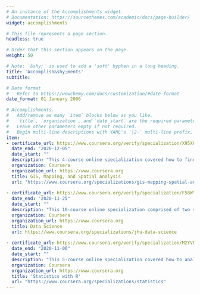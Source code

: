 ```yaml
---
# An instance of the Accomplishments widget.
# Documentation: https://sourcethemes.com/academic/docs/page-builder/
widget: accomplishments

# This file represents a page section.
headless: true

# Order that this section appears on the page.
weight: 50

# Note: `&shy;` is used to add a 'soft' hyphen in a long heading.
title: 'Accomplish&shy;ments'
subtitle:

# Date format
#   Refer to https://wowchemy.com/docs/customization/#date-format
date_format: 01 January 2006

# Accomplishments.
#   Add/remove as many `item` blocks below as you like.
#   `title`, `organization`, and `date_start` are the required parameters.
#   Leave other parameters empty if not required.
#   Begin multi-line descriptions with YAML's `|2-` multi-line prefix.
item:
- certificate_url: https://www.coursera.org/verify/specialization/X95XHWK38A6T
  date_end: "2020-12-05"
  date_start: ""
  description: "This 4-course online specialization covered how to find, create, evaluate, filter analyze spatial relationships of GIS data. Further, it included how to design     an effective map, how to work with satellite imagery, and how to effectively present the analyses in a web-based story map in the capstone course."
  organization: Coursera
  organization_url: https://www.coursera.org
  title: GIS, Mapping, and Spatial Analysis
  url: "https://www.coursera.org/specializations/gis-mapping-spatial-analysis"
  
- certificate_url: https://www.coursera.org/verify/specialization/F58WY7YYCWC2
  date_end: "2020-11-25"
  date_start: ""
  description: "This 10-course online specialization comprised of two specializations of 5-course each, namely **Data Science: Foundations using R** and **Data Science: Statistics and Machine Learning** covered the foundational concepts and tools for the data science pipeline including how to use the tools of the trade (The Data Scientist’s Toolbox) think analytically about complex problems (R Programming), manage large data sets (Getting and Cleaning Data), create visualizations (Exploratory Data Analysis), and publish reproducible analyses (Reproducible Research) This Specialization covers the concepts and tools you'll need throughout the entire data science pipeline, from asking the right kinds of questions to making inferences and publishing results. In the final Capstone Project, you’ll apply the skills learned by building a data product using real-world data. At completion, students will have a portfolio demonstrating their mastery of the material."
  organization: Coursera
  organization_url: https://www.coursera.org
  title: Data Science
  url: https://www.coursera.org/specializations/jhu-data-science
  
- certificate_url: https://www.coursera.org/verify/specialization/M2YVNZ6EGKDC
  date_end: "2020-11-06"
  date_start: ""
  description: "This 5-course online specialization covered how to analyze and visualize data in R, create reproducible data analysis reports, perform frequentist and Bayesian     statistical inference, model data to understand natural phenomena, make data-based decisions and communicate statistical results effectively."
  organization: Coursera
  organization_url: https://www.coursera.org
  title: 'Statistics with R'
  url: "https://www.coursera.org/specializations/statistics"
---
```

